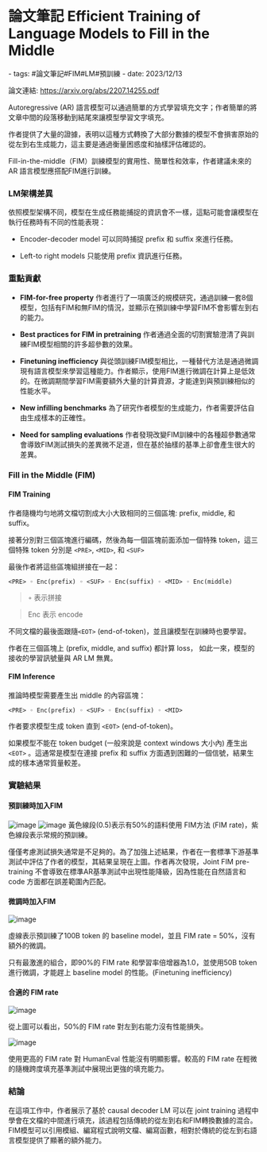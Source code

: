 # 論文筆記 Efficient Training of Language Models to Fill in the Middle

<document-info>
- tags: #論文筆記#FIM#LM#預訓練
- date: 2023/12/13
</document-info>

論文連結: https://arxiv.org/abs/2207.14255.pdf

Autoregressive (AR) 語言模型可以通過簡單的方式學習填充文字；作者簡單的將文章中間的段落移動到結尾來讓模型學習文字填充。

作者提供了大量的證據，表明以這種方式轉換了大部分數據的模型不會損害原始的從左到右生成能力，這主要是通過衡量困惑度和抽樣評估確認的。

Fill-in-the-middle（FIM）訓練模型的實用性、簡單性和效率，作者建議未來的 AR 語言模型應搭配FIM進行訓練。

### LM架構差異
依照模型架構不同，模型在生成任務能捕捉的資訊會不一樣，這點可能會讓模型在執行任務時有不同的性能表現：

- Encoder-decoder model 可以同時捕捉 prefix 和 suffix 來進行任務。

- Left-to right models 只能使用 prefix 資訊進行任務。

### 重點貢獻

- **FIM-for-free property**
作者進行了一項廣泛的規模研究，通過訓練一套8個模型，包括有FIM和無FIM的情況，並顯示在預訓練中學習FIM不會影響左到右的能力。

- **Best practices for FIM in pretraining**
作者通過全面的切割實驗澄清了與訓練FIM模型相關的許多超參數的效果。

- **Finetuning inefficiency**
與從頭訓練FIM模型相比，一種替代方法是通過微調現有語言模型來學習這種能力。作者顯示，使用FIM進行微調在計算上是低效的。在微調期間學習FIM需要額外大量的計算資源，才能達到與預訓練相似的性能水平。

- **New infilling benchmarks**
為了研究作者模型的生成能力，作者需要評估自由生成樣本的正確性。

- **Need for sampling evaluations**
作者發現改變FIM訓練中的各種超參數通常會導致FIM測試損失的差異微不足道，但在基於抽樣的基準上卻會產生很大的差異。

###  Fill in the Middle (FIM)

#### FIM Training
作者隨機均勻地將文檔切割成大小大致相同的三個區塊: prefix, middle, 和 suffix。

接著分別對三個區塊進行編碼，然後為每一個區塊前面添加一個特殊 token，這三個特殊 token 分別是 `<PRE>`, `<MID>`, 和 `<SUF>`
    
最後作者將這些區塊組拼接在一起：

```
<PRE> ◦ Enc(prefix) ◦ <SUF> ◦ Enc(suffix) ◦ <MID> ◦ Enc(middle)
```
> ◦ 表示拼接

> Enc 表示 encode 

不同文檔的最後面跟隨`<EOT>` (end-of-token)，並且讓模型在訓練時也要學習。

作者在三個區塊上 (prefix, middle, and suffix) 都計算 loss， 如此一來，模型的接收的學習訊號量與 AR LM 無異。

#### FIM Inference
推論時模型需要產生出 middle 的內容區塊：
```
<PRE> ◦ Enc(prefix) ◦ <SUF> ◦ Enc(suffix) ◦ <MID>
```

作者要求模型生成 token 直到 `<EOT>` (end-of-token)。

如果模型不能在 token budget (一般來說是 context windows 大小內) 產生出`<EOT>`
。這通常是模型在連接 prefix 和 suffix 方面遇到困難的一個信號，結果生成的樣本通常質量較差。

### 實驗結果
#### 預訓練時加入FIM

![image](./1.png)
![image](./2.png)
黃色線段(0.5)表示有50%的語料使用 FIM方法 (FIM rate)，紫色線段表示常規的預訓練。

僅僅考慮測試損失通常是不足夠的。為了加強上述結果，作者在一套標準下游基準測試中評估了作者的模型，其結果呈現在上圖。作者再次發現，Joint FIM pre-training 不會導致在標準AR基準測試中出現性能降級，因為性能在自然語言和 code 方面都在誤差範圍內匹配。

#### 微調時加入FIM
![image](./3.png)

虛線表示預訓練了100B token 的 baseline model，並且 FIM rate = 50%，沒有額外的微調。

只有最激進的組合，即90%的 FIM rate 和學習率倍增器為1.0，並使用50B token 進行微調，才能趕上 baseline model 的性能。(Finetuning inefficiency)

#### 合適的 FIM rate

![image](./4.png)

從上圖可以看出，50%的 FIM rate 對左到右能力沒有性能損失。

![image](./5.png)

使用更高的 FIM rate 對 HumanEval 性能沒有明顯影響。較高的 FIM rate 在輕微的隨機跨度填充基準測試中展現出更強的填充能力。

### 結論
在這項工作中，作者展示了基於 causal decoder LM 可以在 joint training 過程中學會在文檔的中間進行填充，該過程包括傳統的從左到右和FIM轉換數據的混合。FIM模型可以引用模組、編寫程式說明文檔、編寫函數，相對於傳統的從左到右語言模型提供了顯著的額外能力。